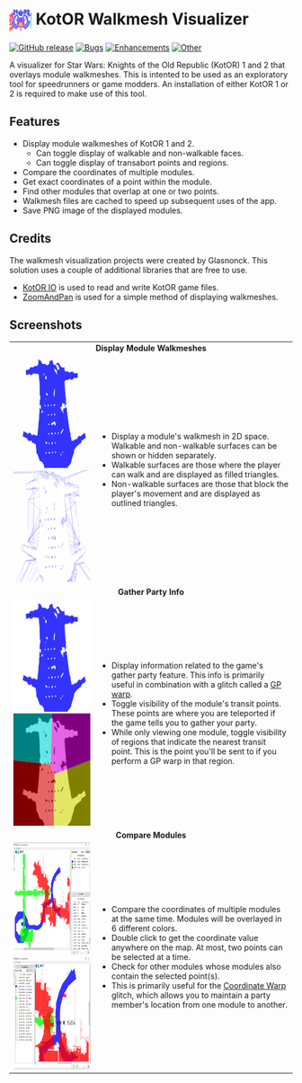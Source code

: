 <h1> <img src="WalkmeshVisualizerWpf/Resources/Icon.png" height="40" width="40" align="top" /> KotOR Walkmesh Visualizer</h1>

[![GitHub release](https://img.shields.io/github/v/release/Glasnonck/WalkmeshVisualizer?display_name=tag&color=blueviolet)](https://github.com/Glasnonck/WalkmeshVisualizer/releases/latest)
[![Bugs](https://img.shields.io/github/issues-search/Glasnonck/WalkmeshVisualizer?label=bugs&color=red&query=is%3Aopen+label%3Abug)](https://github.com/glasnonck/WalkmeshVisualizer/labels/bug)
[![Enhancements](https://img.shields.io/github/issues-search/Glasnonck/WalkmeshVisualizer?label=enhancements&color=yellowgreen&query=is%3Aopen+label%3Aenhancement)](https://github.com/glasnonck/WalkmeshVisualizer/labels/enhancement)
[![Other](https://img.shields.io/github/issues-search/Glasnonck/WalkmeshVisualizer?label=other&color=blue&query=is%3Aopen+label%3Abug+-label%3Aenhancement)](https://github.com/glasnonck/WalkmeshVisualizer/issues?q=is%3Aopen+-label%3Abug+-label%3Aenhancement)

A visualizer for Star Wars: Knights of the Old Republic (KotOR) 1 and 2 that overlays module walkmeshes. This is intented to be used as an exploratory tool for speedrunners or game modders. An installation of either KotOR 1 or 2 is required to make use of this tool.

## Features
* Display module walkmeshes of KotOR 1 and 2.
  * Can toggle display of walkable and non-walkable faces.
  * Can toggle display of transabort points and regions.
* Compare the coordinates of multiple modules.
* Get exact coordinates of a point within the module.
* Find other modules that overlap at one or two points.
* Walkmesh files are cached to speed up subsequent uses of the app.
* Save PNG image of the displayed modules.

## Credits
The walkmesh visualization projects were created by Glasnonck. This solution uses a couple of additional libraries that are free to use.
* [KotOR IO](https://github.com/LaneDibello/KotOR_IO) is used to read and write KotOR game files.
* [ZoomAndPan](https://www.codeproject.com/Articles/85603/A-WPF-custom-control-for-zooming-and-panning) is used for a simple method of displaying walkmeshes.

## Screenshots

<table>
  <tr><td colspan="2" align="center"><b id="general">Display Module Walkmeshes</b></td></tr>
  <tr>
    <td align="center">
      <img height="200px" src="Screenshots/Toggle/valley_walkable.png" />
      <img height="200px" src="Screenshots/Toggle/valley_nonwalkable.png" />
    </td>
    <td>
      <ul>
        <li>Display a module's walkmesh in 2D space. Walkable and non-walkable surfaces can be shown or hidden separately.</li>
        <li>Walkable surfaces are those where the player can walk and are displayed as filled triangles.</li>
        <li>Non-walkable surfaces are those that block the player's movement and are displayed as outlined triangles.</li>
      </ul>
    </td>
  </tr>
  <tr><td colspan="2" align="center"><b id="modules">Gather Party Info</b></td></tr>
  <tr>
    <td align="center">
      <img height="200px" src="Screenshots/Toggle/valley_transabort.png" />
      <img height="200px" src="Screenshots/Toggle/valley_regions.png" />
    </td>
    <td>
      <ul>
        <li>Display information related to the game's gather party feature. This info is primarily useful in combination with a glitch called a <a href="https://www.speedrun.com/kotor1/guide/77xef">GP warp</a>.</li>
        <li>Toggle visibility of the module's transit points. These points are where you are teleported if the game tells you to gather your party.</li>
        <li>While only viewing one module, toggle visibility of regions that indicate the nearest transit point. This is the point you'll be sent to if you perform a GP warp in that region.</li>
      </ul>
    </td>
  </tr>
  <tr><td colspan="2" align="center"><b id="items">Compare Modules</b></td></tr>
  <tr>
    <td align="center">
      <img height="200px" src="Screenshots/Compare/multiple_modules.png" />
      <img height="200px" src="Screenshots/Compare/point_matching.png" />
    </td>
    <td>
      <ul>
        <li>Compare the coordinates of multiple modules at the same time. Modules will be overlayed in 6 different colors.</li>
        <li>Double click to get the coordinate value anywhere on the map. At most, two points can be selected at a time.</li>
        <li>Check for other modules whose modules also contain the selected point(s).</li>
        <li>This is primarily useful for the <a href="https://www.speedrun.com/kotor1/guide/iarwc#ch4Coordinate_Warping">Coordinate Warp</a> glitch, which allows you to maintain a party member's location from one module to another.</li>
      </ul>
    </td>
  </tr>
</table>
